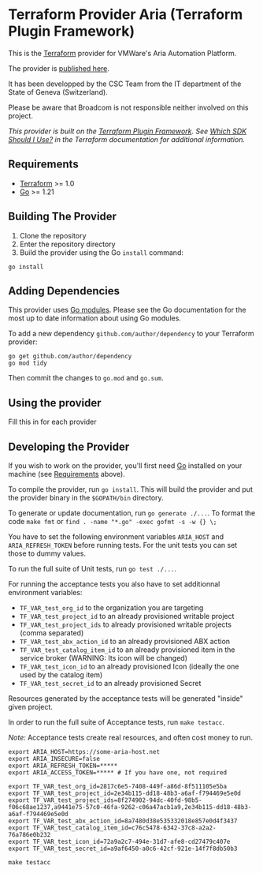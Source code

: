 # Terraform Provider Aria (Terraform Plugin Framework)

This is the [Terraform](https://www.terraform.io) provider for VMWare's Aria Automation Platform.

The provider is [published here](https://registry.terraform.io/providers/davidfischer-ch/aria/latest).

It has been developped by the CSC Team from the IT department of the State of Geneva (Switzerland).

Please be aware that Broadcom is not responsible neither involved on this project.

_This provider is built on the [Terraform Plugin Framework](https://github.com/hashicorp/terraform-plugin-framework). See [Which SDK Should I Use?](https://developer.hashicorp.com/terraform/plugin/framework-benefits) in the Terraform documentation for additional information._

## Requirements

- [Terraform](https://developer.hashicorp.com/terraform/downloads) >= 1.0
- [Go](https://golang.org/doc/install) >= 1.21

## Building The Provider

1. Clone the repository
1. Enter the repository directory
1. Build the provider using the Go `install` command:

```shell
go install
```

## Adding Dependencies

This provider uses [Go modules](https://github.com/golang/go/wiki/Modules).
Please see the Go documentation for the most up to date information about using Go modules.

To add a new dependency `github.com/author/dependency` to your Terraform provider:

```shell
go get github.com/author/dependency
go mod tidy
```

Then commit the changes to `go.mod` and `go.sum`.

## Using the provider

Fill this in for each provider

## Developing the Provider

If you wish to work on the provider, you'll first need [Go](http://www.golang.org) installed on your machine (see [Requirements](#requirements) above).

To compile the provider, run `go install`. This will build the provider and put the provider binary in the `$GOPATH/bin` directory.

To generate or update documentation, run `go generate ./...`.
To format the code `make fmt` or `find . -name "*.go" -exec gofmt -s -w {} \;`

You have to set the following environment variables `ARIA_HOST` and `ARIA_REFRESH_TOKEN` before running tests. For the unit tests you can set those to dummy values.

To run the full suite of Unit tests, run `go test ./...`.

For running the acceptance tests you also have to set additionnal environment variables:

* `TF_VAR_test_org_id` to the organization you are targeting
* `TF_VAR_test_project_id` to an already provisioned writable project
* `TF_VAR_test_project_ids` to already provisioned writable projects (comma separated)
* `TF_VAR_test_abx_action_id` to an already provisioned ABX action
* `TF_VAR_test_catalog_item_id` to an already provisioned item in the service broker (WARNING: Its icon will be changed)
* `TF_VAR_test_icon_id` to an already provisioned Icon (ideally the one used by the catalog item)
* `TF_VAR_test_secret_id` to an already provisioned Secret


Resources generated by the acceptance tests will be generated "inside" given project.

In order to run the full suite of Acceptance tests, run `make testacc`.

*Note:* Acceptance tests create real resources, and often cost money to run.

```shell
export ARIA_HOST=https://some-aria-host.net
export ARIA_INSECURE=false
export ARIA_REFRESH_TOKEN=*****
export ARIA_ACCESS_TOKEN=***** # If you have one, not required

export TF_VAR_test_org_id=2817c6e5-7408-449f-a86d-8f511105e5ba
export TF_VAR_test_project_id=2e34b115-dd18-48b3-a6af-f794469e5e0d
export TF_VAR_test_project_ids=8f274902-94dc-40fd-98b5-f06c68ae1237,a9441e75-57c0-46fa-9262-c06a47acb1a9,2e34b115-dd18-48b3-a6af-f794469e5e0d
export TF_VAR_test_abx_action_id=8a7480d38e535332018e857e0d4f3437
export TF_VAR_test_catalog_item_id=c76c5478-6342-37c8-a2a2-76a786e0b232
export TF_VAR_test_icon_id=72a9a2c7-494e-31d7-afe8-cd27479c407e
export TF_VAR_test_secret_id=a9af6450-a0c6-42cf-921e-14f7f8db50b3

make testacc
```
